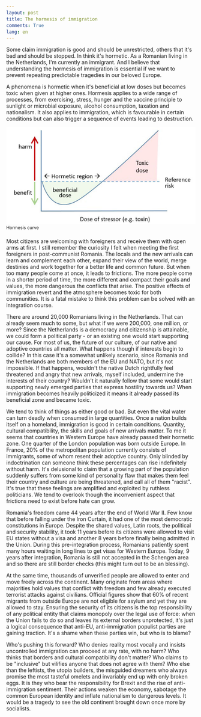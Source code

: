 ```yaml
---
layout: post
title: The hormesis of immigration
comments: True
lang: en
---
```


Some claim immigration is good and should be unrestricted, others that it's bad and should be stopped. In think it's hormetic. As a Romanian living in the Netherlands, I'm currently an immigrant. And I believe that understanding the hormesis of immigration is essential if we want to prevent repeating predictable tragedies in our beloved Europe.

<!--more-->

A phenomena is hormetic when it's beneficial at low doses but becomes toxic when given at higher ones. Hormesis applies to a wide range of processes, from exercising, stress, hunger and the vaccine principle to sunlight or microbial exposure, alcohol consumption, taxation and nationalism. It also applies to immigration, which is favourable in certain conditions but can also trigger a sequence of events leading to destruction.

![Hormesis curve](/assets/hormesis-curve.jpg "Hormesis curve")
<sup>Hormesis curve</sup>

Most citizens are welcoming with foreigners and receive them with open arms at first. I still remember the curiosity I felt when meeting the first foreigners in post-communist Romania. The locals and the new arrivals can learn and complement each other, expand their view of the world, merge destinies and work together for a better life and common future. But when too many people come at once, it leads to frictions. The more people come in a shorter period of time, the more different and compact their goals and values, the more dangerous the conflicts that arise. The positive effects of immigration revert and the atmosphere becomes toxic for both communities. It is a fatal mistake to think this problem can be solved with an integration course.

There are around 20,000 Romanians living in the Netherlands. That can already seem much to some, but what if we were 200,000, one million, or more? Since the Netherlands is a democracy and citizenship is attainable, we could form a political party - or an existing one would start supporting our cause. For most of us, the future of our culture, of our native and adoptive countries all matter. What happens though if interests begin to collide? In this case it's a somewhat unlikely scenario, since Romania and the Netherlands are both members of the EU and NATO, but it's not impossible. If that happens, wouldn't the native Dutch rightfully feel threatened and angry that new arrivals, myself included, undermine the interests of their country? Wouldn't it naturally follow that some would start supporting newly emerged parties that express hostility towards us? When immigration becomes heavily politicized it means it already passed its beneficial zone and became toxic.

We tend to think of things as either good or bad. But even the vital water can turn deadly when consumed in large quantities. Once a nation builds itself on a homeland, immigration is good in certain conditions. Quantity, cultural compatibility, the skills and goals of new arrivals matter. To me it seems that countries in Western Europe have already passed their hormetic zone. One quarter of the London population was born outside Europe. In France, 20% of the metropolitan population currently consists of immigrants, some of whom resent their adoptive country. Only blinded by indoctrination can someone think these percentages can rise indefinitely without harm. It's delusional to claim that a growing part of the population suddenly suffers from some kind of personality flaw that makes them feel their country and culture are being threatened, and call all of them "racist". It's true that these feelings are amplified and exploited by ruthless politicians. We tend to overlook though the inconvenient aspect that frictions need to exist before hate can grow.

Romania's freedom came 44 years after the end of World War II. Few know that before falling under the Iron Curtain, it had one of the most democratic constitutions in Europe. Despite the shared values, Latin roots, the political and security stability, it took 11 years before its citizens were allowed to visit EU states without a visa and another 8 years before finally being admitted in the Union. During this pre-integration process, Romanians patiently spent many hours waiting in long lines to get visas for Western Europe. Today, 9 years after integration, Romania is still not accepted in the Schengen area and so there are still border checks (this might turn out to be an blessing).

At the same time, thousands of unverified people are allowed to enter and move freely across the continent. Many originate from areas where majorities hold values that conflict with freedom and few already executed terrorist attacks against civilians. Official figures show that 60% of recent migrants from outside Europe are not eligible for asylum and yet they are allowed to stay. Ensuring the security of its citizens is the top responsibility of any political entity that claims monopoly over the legal use of force: when the Union fails to do so and leaves its external borders unprotected, it's just a logical consequence that anti-EU, anti-immigration populist parties are gaining traction. It's a shame when these parties win, but who is to blame?

Who's pushing this forward? Who denies reality most vocally and insists uncontrolled immigration can proceed at any rate, with no harm? Who thinks that borders and cultural compatibility don't matter? Who claims to be "inclusive" but vilifies anyone that does not agree with them? Who else than the leftists, the utopia builders, the misguided dreamers who always promise the most tasteful omelets and invariably end up with only broken eggs. It is they who bear the responsibility for Brexit and the rise of anti-immigration sentiment. Their actions weaken the economy, sabotage the common European identity and inflate nationalism to dangerous levels. It would be a tragedy to see the old continent brought down once more by socialists.
